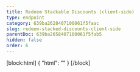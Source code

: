 ```yaml
---
title: Redeem Stackable Discounts (client-side)
type: endpoint
category: 639ba2628407100061f5faac
slug: redeem-stacked-discounts-client-side
parentDoc: 639ba2658407100061f5fab5
hidden: false
order: 6
---
```

[block:html]
{
  "html": "<style>\n.LanguagePicker-divider { \n  display: none; }\n  \n[title=\"Toggle library\"] { \n  display: none; }\n</style>"
}
[/block]